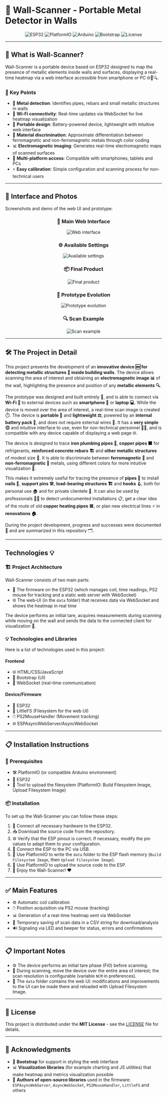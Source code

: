 # 📡 Wall-Scanner - Portable Metal Detector in Walls

<div align="center">

![ESP32](https://img.shields.io/badge/ESP32-ESP32-blue?style=flat-square&logo=espressif)
![PlatformIO](https://img.shields.io/badge/PlatformIO-6.1.5-FF6B35?style=flat-square&logo=platformio)
![Arduino](https://img.shields.io/badge/Arduino-IDE-00979D?style=flat-square&logo=arduino)
![Bootstrap](https://img.shields.io/badge/Bootstrap-5.3+-563D7C?style=flat-square&logo=bootstrap)
![License](https://img.shields.io/badge/License-MIT-green?style=flat-square)

</div>

---

## 🎯 What is Wall-Scanner?

Wall-Scanner is a portable device based on ESP32 designed to map the presence of metallic elements inside walls and surfaces, displaying a real-time heatmap via a web interface accessible from smartphone or PC 🌐📱🔍.

### 🌟 Key Points

- 🧲 **Metal detection**: Identifies pipes, rebars and small metallic structures in walls
- 📡 **Wi-Fi connectivity**: Real-time updates via WebSocket for live heatmap visualization
- 🔋 **Portable design**: Battery-powered device, lightweight with intuitive web interface
- 🎯 **Material discrimination**: Approximate differentiation between ferromagnetic and non-ferromagnetic metals through color coding
- 📊 **Electromagnetic imaging**: Generates real-time electromagnetic maps of scanned surfaces
- 📱 **Multi-platform access**: Compatible with smartphones, tablets and PCs
- ⚡ **Easy calibration**: Simple configuration and scanning process for non-technical users

---

## 📸 Interface and Photos

Screenshots and demo of the web UI and prototype:

<div align="center">

### 📱 Main Web Interface
<img src="./docs/web-app-page-1.png" alt="Web interface" />

### ⚙️ Available Settings
<img src="./docs/web-app-page-settings.gif" alt="Available settings" />

### 📦 Final Product
<img src="./docs/wall-scanner-elements.jpg" alt="Final product" />

### 🔄 Prototype Evolution
<img src="./docs/wall-scanner-versions.png" alt="Prototype evolution" />

### 🔍 Scan Example
<img src="./docs/scan.gif" alt="Scan example" />

</div>

---

## 🛠️ The Project in Detail

This project presents the development of an **innovative device 🆕 for detecting metallic structures 🧲 inside building walls**. The device allows scanning the area of interest and obtaining an **electromagnetic image 📊** of the wall, highlighting the presence and position of any **metallic elements 🔍**.

The prototype was designed and built entirely 🔧, and is able to connect via **Wi-Fi 📡** to external devices such as **smartphone 📱** or **laptop 💻**. While the device is moved over the area of interest, a real-time scan image is created ⏱️. The device is **portable 🔋** and **lightweight ⚖️**, powered by an **internal battery pack 🔋**, and does not require external wires 🔌. It has a **very simple 😊** and intuitive interface to use, even for non-technical personnel 👷‍♂️, and is compatible with any device capable of displaying a web page 🌐.

The device is designed to trace **iron plumbing pipes 🔩**, **copper pipes 🟫** for refrigerants, **reinforced concrete rebars 🏗️** and **other metallic structures** of modest size 📏. It is able to discriminate between **ferromagnetic 🧲** and **non-ferromagnetic 🔩** metals, using different colors for more intuitive visualization 🎨.

This makes it extremely useful for tracing the presence of **pipes 🔧** to install **nails 📌**, **support pins 🛠️**, **load-bearing structures 🏗️** and **hooks 🪝**, both for personal use 🏠 and for private clientele 🏢. It can also be used by professionals 👨‍🔧 to detect undocumented installations 📋, get a clear idea of the route of old **copper heating pipes** 🟫, or plan new electrical lines ⚡ in **renovations 🏠**.

During the project development, progress and successes were documented 📝 and are summarized in this repository 🗂️.

---

## Technologies 💡

### 🏗️ Project Architecture

Wall-Scanner consists of two main parts:

- 📡 The firmware on the ESP32 (which manages coil, time readings, PS2 mouse for tracking and a static web server with WebSocket)
- 🌐 The web‑UI (in the `data` folder) that receives data via WebSocket and shows the heatmap in real time

The device performs an initial tare, acquires measurements during scanning while moving on the wall and sends the data to the connected client for visualization 🔁.

### 💡 Technologies and Libraries

Here is a list of technologies used in this project:

#### Frontend

- 🌐 HTML/CSS/JavaScript
- 🎨 Bootstrap (UI)
- 🔗 WebSocket (real-time communication)

#### Device/Firmware

- 📡 ESP32
- 💾 LittleFS (Filesystem for the web UI)
- 🖱️ PS2MouseHandler (Movement tracking)
- 🌐 ESPAsyncWebServer/AsyncWebSocket

---

## 📋 Installation Instructions

### 🔧 Prerequisites

- 🛠️ PlatformIO (or compatible Arduino environment)
- 📡 ESP32
- 💾 Tool to upload the filesystem (PlatformIO: Build Filesystem Image, Upload Filesystem Image)

### 📦 Installation

To set up the Wall-Scanner you can follow these steps:
1. 🔌 Connect all necessary hardware to the ESP32.
2. 📥 Download the source code from the repository.
3. ⚙️ Verify that the ESP pinout is correct. If necessary, modify the pin values to adapt them to your configuration.
4. 🔗 Connect the ESP to the PC via USB.
5. 💾 Use PlatformIO to write the `data` folder to the ESP flash memory (`Build Filesystem Image`, then `Upload Filesystem Image`).
6. 🚀 Use PlatformIO to upload the source code to the ESP.
7. 🎉 Enjoy the Wall-Scanner! ❤️

---

## ✅ Main Features

- ⚙️ Automatic coil calibration
- 🖱️ Position acquisition via PS2 mouse (tracking)
- 📊 Generation of a real-time heatmap sent via WebSocket
- 💾 Temporary saving of scan data in a CSV string for download/analysis
- 🔊 Signaling via LED and beeper for status, errors and confirmations

---

## 📋 Important Notes

- ⚙️ The device performs an initial tare phase (Fi0) before scanning.
- 🔄 During scanning, move the device over the entire area of interest; the scan resolution is configurable (variable `NCM` in preferences).
- 📁 The `data` folder contains the web UI: modifications and improvements to the UI can be made there and reloaded with Upload Filesystem Image.

---

## 📄 License

This project is distributed under the **MIT License** - see the [LICENSE](LICENSE) file for details.

---

## 🙏 Acknowledgments

- 🎨 **Bootstrap** for support in styling the web interface
- 📊 **Visualization libraries** (for example charting and JS utilities) that make heatmap and metrics visualization possible
- 🤖 **Authors of open-source libraries** used in the firmware: `ESPAsyncWebServer`, `AsyncWebSocket`, `PS2MouseHandler`, `LittleFS` and others